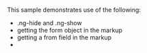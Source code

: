 This sample demonstrates use of the following: 

* .ng-hide and .ng-show
* getting the form object in the markup
* getting a from field in the markup
* 
